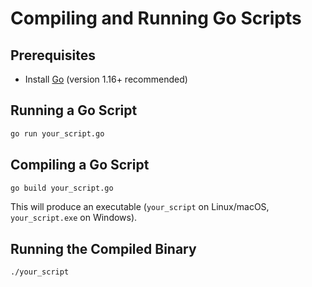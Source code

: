 # Compiling and Running Go Scripts

## Prerequisites

- Install [Go](https://golang.org/dl/) (version 1.16+ recommended)

## Running a Go Script

```sh
go run your_script.go
```

## Compiling a Go Script

```sh
go build your_script.go
```

This will produce an executable (`your_script` on Linux/macOS, `your_script.exe` on Windows).

## Running the Compiled Binary

```sh
./your_script
```